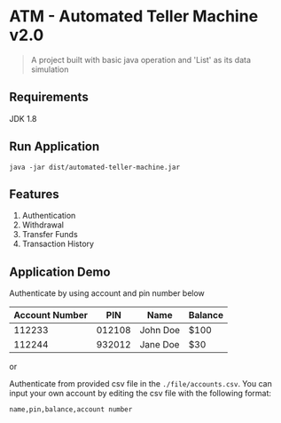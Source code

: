# ATM - Automated Teller Machine v2.0
> A project built with basic java operation and 'List' as its data simulation

## Requirements
JDK 1.8

## Run Application
```java -jar dist/automated-teller-machine.jar```

## Features
1. Authentication
2. Withdrawal
3. Transfer Funds
4. Transaction History

## Application Demo
Authenticate by using account and pin number below

| Account Number | PIN    | Name        | Balance |
| -------------- | ------ | ----------- | ------- |
| 112233         | 012108 | John Doe    | $100    |
| 112244         | 932012 | Jane Doe    | $30     |

or

Authenticate from provided csv file in the `./file/accounts.csv`. You can input your own account by editing the csv file with the following format:

```name,pin,balance,account number```
